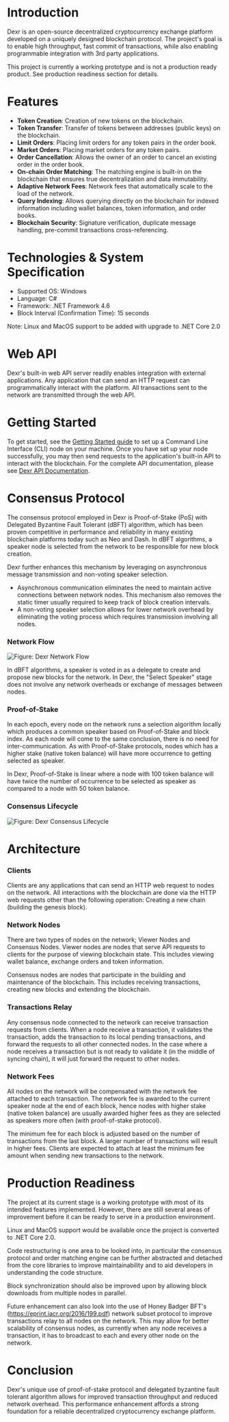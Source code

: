 # Introduction
Dexr is an open-source decentralized cryptocurrency exchange platform developed on a uniquely designed blockchain protocol. The project's goal is to enable high throughput, fast commit of transactions, while also enabling programmable integration with 3rd party applications. 

This project is currently a working prototype and is not a production ready product. See production readiness section for details.

# Features
* **Token Creation**: Creation of new tokens on the blockchain.
* **Token Transfer**: Transfer of tokens between addresses (public keys) on the blockchain.
* **Limit Orders**: Placing limit orders for any token pairs in the order book. 
* **Market Orders**: Placing market orders for any token pairs.
* **Order Cancellation**: Allows the owner of an order to cancel an existing order in the order book.
* **On-chain Order Matching**: The matching engine is built-in on the blockchain that ensures true decentralization and data immutability.
* **Adaptive Network Fees**: Network fees that automatically scale to the load of the network.
* **Query Indexing**: Allows querying directly on the blockchain for indexed information including wallet balances, token information, and order books.
* **Blockchain Security**: Signature verification, duplicate message handling, pre-commit transactions cross-referencing.

# Technologies & System Specification
* Supported OS: Windows
* Language: C#
* Framework: .NET Framework 4.6
* Block Interval (Confirmation Time): 15 seconds

Note: Linux and MacOS support to be added with upgrade to .NET Core 2.0

# Web API
Dexr's built-in web API server readily enables integration with external applications. Any application that can send an HTTP request can programmatically interact with the platform. All transactions sent to the network are transmitted through the web API.

# Getting Started
To get started, see the [Getting Started guide](https://github.com/jnlewis/dexr/blob/master/Dexr%20-%20Getting%20Started.pdf) to set up a Command Line Interface (CLI) node on your machine. Once you have set up your node successfully, you may then send requests to the application's built-in API to interact with the blockchain.
For the complete API documentation, please see [Dexr API Documentation](https://documenter.getpostman.com/view/469639/dexr-api/RWEmKcUy).

# Consensus Protocol
The consensus protocol employed in Dexr is Proof-of-Stake (PoS) with Delegated Byzantine Fault Tolerant (dBFT) algorithm, which has been proven competitive in performance and reliability in many existing blockchain platforms today such as Neo and Dash. In dBFT algorithms, a speaker node is selected from the network to be responsible for new block creation.

Dexr further enhances this mechanism by leveraging on asynchronous message transmission and non-voting speaker selection. 
* Asynchronous communication eliminates the need to maintain active connections between network nodes. This mechanism also removes the static timer usually required to keep track of block creation intervals. 
* A non-voting speaker selection allows for lower network overhead by eliminating the voting process which requires transmission involving all nodes.

### Network Flow

![Figure: Dexr Network Flow](http://anno.network/docs/dexr-network-flow.jpg)


In dBFT algorithms, a speaker is voted in as a delegate to create and propose new blocks for the network. In Dexr, the "Select Speaker" stage does not involve any network overheads or exchange of messages between nodes. 

### Proof-of-Stake
In each epoch, every node on the network runs a selection algorithm locally which produces a common speaker based on Proof-of-Stake and block index. As each node will come to the same conclusion, there is no need for inter-communication. As with Proof-of-Stake protocols, nodes which has a higher stake (native token balance) will have more occurrence to getting selected as speaker.

In Dexr, Proof-of-Stake is linear where a node with 100 token balance will have twice the number of occurrence to be selected as speaker as compared to a node with 50 token balance.

### Consensus Lifecycle

![Figure: Dexr Consensus Lifecycle](http://anno.network/docs/dexr-consensus-lifecycle.jpg)


# Architecture

### Clients
Clients are any applications that can send an HTTP web request to nodes on the network. All interactions with the blockchain are done via the HTTP web requests other than the following operation: Creating a new chain (building the genesis block).

### Network Nodes
There are two types of nodes on the network; Viewer Nodes and Consensus Nodes. 
Viewer nodes are nodes that serve API requests to clients for the purpose of viewing blockchain state. This includes viewing wallet balance, exchange orders and token information.

Consensus nodes are nodes that participate in the building and maintenance of the blockchain. This includes receiving transactions, creating new blocks and extending the blockchain.

### Transactions Relay
Any consensus node connected to the network can receive transaction requests from clients. When a node receive a transaction, it validates the transaction, adds the transaction to its local pending transactions, and forward the requests to all other connected nodes. In the case where a node receives a transaction but is not ready to validate it (in the middle of syncing chain), it will just forward the request to other nodes.

### Network Fees
All nodes on the network will be compensated with the network fee attached to each transaction. The network fee is awarded to the current speaker node at the end of each block, hence nodes with higher stake (native token balance) are usually awarded higher fees as they are selected as speakers more often (with proof-of-stake protocol).

The minimum fee for each block is adjusted based on the number of transactions from the last block. A larger number of transactions will result in higher fees. Clients are expected to attach at least the minimum fee amount when sending new transactions to the network.

# Production Readiness
The project at its current stage is a working prototype with most of its intended features implemented. However, there are still several areas of improvement before it can be ready to serve in a production environment.

Linux and MacOS support would be available once the project is converted to .NET Core 2.0.

Code restructuring is one area to be looked into, in particular the consensus protocol and order matching engine can be further abstracted and detached from the core libraries to improve maintainability and to aid developers in understanding the code structure.

Block synchronization should also be improved upon by allowing block downloads from multiple nodes in parallel.

Future enhancement can also look into the use of Honey Badger BFT's  (https://eprint.iacr.org/2016/199.pdf) network subset protocol to improve transactions relay to all nodes on the network. This may allow for better scalability of consensus nodes, as currently when any node receives a transaction, it has to broadcast to each and every other node on the network.

# Conclusion
Dexr's unique use of proof-of-stake protocol and delegated byzantine fault tolerant algorithm allows for improved transaction throughput and reduced network overhead. This performance enhancement affords a strong foundation for a reliable decentralized cryptocurrency exchange platform.

